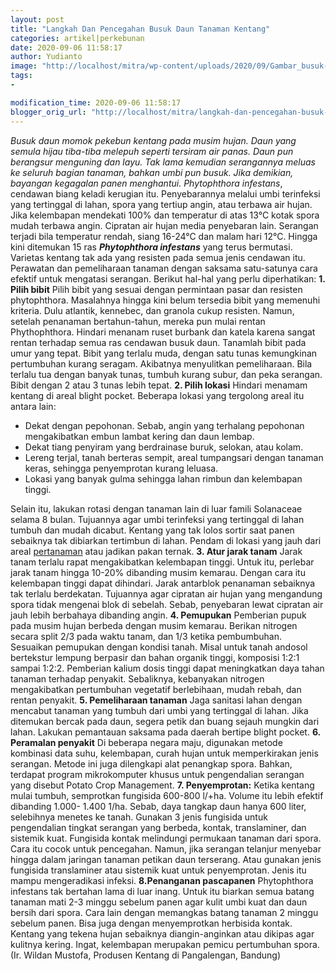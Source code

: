 ```yaml
---
layout: post
title: "Langkah Dan Pencegahan Busuk Daun Tanaman Kentang"
categories: artikel|perkebunan
date: 2020-09-06 11:58:17
author: Yudianto
image: "http://localhost/mitra/wp-content/uploads/2020/09/Gambar_busuk-daun_968x800.jpg"
tags:
- 

modification_time: 2020-09-06 11:58:17
blogger_orig_url: "http://localhost/mitra/langkah-dan-pencegahan-busuk-daun.html"
---
```


<em>Busuk daun momok pekebun kentang pada musim hujan. Daun yang semula hijau tiba-tiba melepuh seperti tersiram air panas. Daun pun berangsur menguning dan layu. Tak lama kemudian serangannya meluas ke seluruh bagian tanaman, bahkan umbi pun busuk. Jika demikian, bayangan kegagalan panen menghantui.</em>
<em>Phytophthora infestans</em>, cendawan biang keladi kerugian itu. Penyebarannya melalui umbi terinfeksi yang tertinggal di lahan, spora yang tertiup angin, atau terbawa air hujan. Jika kelembapan mendekati 100% dan temperatur di atas 13°C kotak spora mudah terbawa angin. Cipratan air hujan media penyebaran lain. Serangan terjadi bila temperatur rendah, siang 16-24°C dan malam hari 12°C.
Hingga kini ditemukan 15 ras <em><strong>Phytophthora infestans</strong></em> yang terus bermutasi. Varietas kentang tak ada yang resisten pada semua jenis cendawan itu. Perawatan dan pemeliharaan tanaman dengan saksama satu-satunya cara efektif untuk mengatasi serangan. Berikut hal-hal yang perlu diperhatikan:
<strong>1. Pilih bibit</strong>
Pilih bibit yang sesuai dengan permintaan pasar dan resisten phytophthora. Masalahnya hingga kini belum tersedia bibit yang memenuhi kriteria. Dulu atlantik, kennebec, dan granola cukup resisten. Namun, setelah penanaman bertahun-tahun, mereka pun mulai rentan Phythophthora. Hindari menanam ruset burbank dan katela karena sangat rentan terhadap semua ras cendawan busuk daun.
Tanamlah bibit pada umur yang tepat. Bibit yang terlalu muda, dengan satu tunas kemungkinan pertumbuhan kurang seragam. Akibatnya menyulitkan pemeliharaan. Bila terlalu tua dengan banyak tunas, tumbuh kurang subur, dan peka serangan. Bibit dengan 2 atau 3 tunas lebih tepat.
<strong>2. Pilih lokasi</strong>
Hindari menamam kentang di areal blight pocket. Beberapa lokasi yang tergolong areal itu antara lain:
<ul>
 	<li>Dekat dengan pepohonan. Sebab, angin yang terhalang pepohonan mengakibatkan embun lambat kering dan daun lembap.</li>
 	<li>Dekat tiang penyiram yang berdrainase buruk, selokan, atau kolam.</li>
 	<li>Lereng terjal, tanah berteras sempit, areal tumpangsari dengan tanaman keras, sehingga penyemprotan kurang leluasa.</li>
 	<li>Lokasi yang banyak gulma sehingga lahan rimbun dan kelembapan tinggi.</li>
</ul>
Selain itu, lakukan rotasi dengan tanaman lain di luar famili Solanaceae selama 8 bulan. Tujuannya agar umbi terinfeksi yang tertinggal di lahan tumbuh dan mudah dicabut.
Kentang yang tak lolos sortir saat panen sebaiknya tak dibiarkan tertimbun di lahan. Pendam di lokasi yang jauh dari areal <a class="wpil_keyword_link " href="http://127.0.0.1/mitra/pertanian"  title="pertanaman" data-wpil-keyword-link="linked">pertanaman</a> atau jadikan pakan ternak.
<strong>3. Atur jarak tanam</strong>
Jarak tanam terlalu rapat mengakibatkan kelembapan tinggi. Untuk itu, perlebar jarak tanam hingga 10-20% dibanding musim kemarau. Dengan cara itu kelembapan tinggi dapat dihindari.
Jarak antarblok penanaman sebaiknya tak terlalu berdekatan. Tujuannya agar cipratan air hujan yang mengandung spora tidak mengenai blok di sebelah. Sebab, penyebaran lewat cipratan air jauh lebih berbahaya dibanding angin.
<strong>4. Pemupukan</strong>
Pemberian pupuk pada musim hujan berbeda dengan musim kemarau. Berikan nitrogen secara split 2/3 pada waktu tanam, dan 1/3 ketika pembumbuhan. Sesuaikan pemupukan dengan kondisi tanah. Misal untuk tanah andosol bertekstur lempung berpasir dan bahan organik tinggi, komposisi 1:2:1 sampai 1:2:2. Pemberian kalium dosis tinggi dapat meningkatkan daya tahan tanaman terhadap penyakit. Sebaliknya, kebanyakan nitrogen mengakibatkan pertumbuhan vegetatif berlebihaan, mudah rebah, dan rentan penyakit.
<strong>5. Pemeliharaan tanaman</strong>
Jaga sanitasi lahan dengan mencabut tanaman yang tumbuh dari umbi yang tertinggal di lahan. Jika ditemukan bercak pada daun, segera petik dan buang sejauh mungkin dari lahan. Lakukan pemantauan saksama pada daerah bertipe blight pocket.
<strong>6. Peramalan penyakit</strong>
Di beberapa negara maju, digunakan metode kombinasi data suhu, kelembapan, curah hujan untuk memperkirakan jenis serangan. Metode ini juga dilengkapi alat penangkap spora. Bahkan, terdapat program mikrokomputer khusus untuk pengendalian serangan yang disebut Potato Crop Management.
<strong>7. Penyemprotan:</strong>
Ketika kentang mulai tumbuh, semprotkan fungisida 600-800 l/+ha. Volume itu lebih efektif dibanding 1.000- 1.400 1/ha. Sebab, daya tangkap daun hanya 600 liter, selebihnya menetes ke tanah. Gunakan 3 jenis fungisida untuk pengendalian tingkat serangan yang berbeda, kontak, translaminer, dan sistemik kuat.
Fungisida kontak melindungi permukaan tanaman dari spora. Cara itu cocok untuk pencegahan. Namun, jika serangan telanjur menyebar hingga dalam jaringan tanaman petikan daun terserang. Atau gunakan jenis fungisida translaminer atau sistemik kuat untuk penyemprotan. Jenis itu mampu mengeradikasi infeksi.
<strong>8.Penanganan pascapanen</strong>
Phytophthora infestans tak bertahan lama di luar inang. Untuk itu biarkan semua batang tanaman mati 2-3 minggu sebelum panen agar kulit umbi kuat dan daun bersih dari spora. Cara lain dengan memangkas batang tanaman 2 minggu sebelum panen. Bisa juga dengan menyemprotkan herbisida kontak. Kentang yang tekena hujan sebaiknya diangin-anginkan atau dikipas agar kulitnya kering. Ingat, kelembapan merupakan pemicu pertumbuhan spora. (Ir. Wildan Mustofa, Produsen Kentang di Pangalengan, Bandung)
